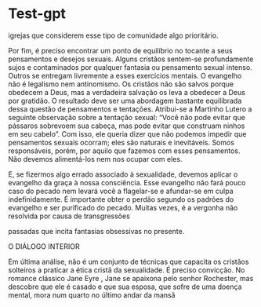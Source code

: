 # Test-gpt


igrejas que considerem esse tipo de comunidade algo prioritário.

Por fim, é preciso encontrar um ponto de equilíbrio no tocante a seus pensamentos e desejos sexuais. Alguns cristãos sentem-se profundamente sujos e contaminados por qualquer fantasia ou pensamento sexual intenso. Outros se entregam livremente a esses exercícios mentais. O evangelho não é legalismo nem antinomismo. Os cristãos não são salvos porque obedecem a Deus, mas a verdadeira salvação os leva a obedecer a Deus por gratidão. O resultado deve ser uma abordagem bastante equilibrada dessa questão de pensamentos e tentações. Atribui-se a Martinho Lutero a seguinte observação sobre a tentação sexual: “Você não pode evitar que pássaros sobrevoem sua cabeça, mas pode evitar que construam ninhos em seu cabelo”. Com isso, ele queria dizer que não podemos impedir que pensamentos sexuais ocorram; eles são naturais e inevitáveis. Somos responsáveis, porém, por aquilo que fazemos com esses pensamentos. Não devemos alimentá-los nem nos ocupar com eles.

E, se fizermos algo errado associado à sexualidade, devemos aplicar o evangelho da graça à nossa consciência. Esse evangelho não fará pouco caso do pecado nem levará você a flagelar-se e afundar-se em culpa indefinidamente. É importante obter o perdão segundo os padrões do evangelho e ser purificado do pecado. Muitas vezes, é a vergonha não resolvida por causa de transgressões

passadas que incita fantasias obsessivas no presente.

O DIÁLOGO INTERIOR

Em última análise, não é um conjunto de técnicas que capacita os cristãos solteiros a praticar a ética cristã da sexualidade. É preciso convicção. No romance clássico Jane Eyre , Jane se apaixona pelo senhor Rochester, mas descobre que ele é casado e que sua esposa, que sofre de uma doença mental, mora num quarto no último andar da mansã
